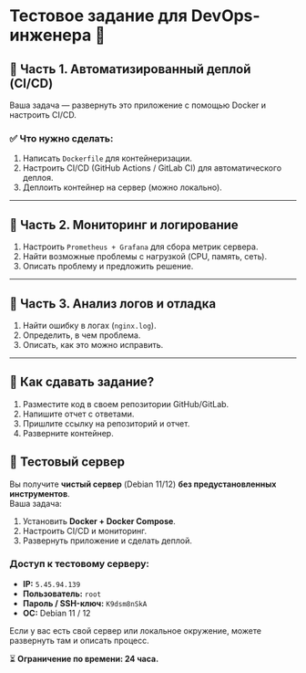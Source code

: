 # Тестовое задание для DevOps-инженера 🚀

## 📌 Часть 1. Автоматизированный деплой (CI/CD)
Ваша задача — развернуть это приложение с помощью Docker и настроить CI/CD.

### ✅ Что нужно сделать:
1. Написать `Dockerfile` для контейнеризации.
2. Настроить CI/CD (GitHub Actions / GitLab CI) для автоматического деплоя.
3. Деплоить контейнер на сервер (можно локально).

---

## 📌 Часть 2. Мониторинг и логирование
1. Настроить `Prometheus + Grafana` для сбора метрик сервера.
2. Найти возможные проблемы с нагрузкой (CPU, память, сеть).
3. Описать проблему и предложить решение.

---

## 📌 Часть 3. Анализ логов и отладка
1. Найти ошибку в логах (`nginx.log`).
2. Определить, в чем проблема.
3. Описать, как это можно исправить.

---

## 📌 Как сдавать задание?
1. Разместите код в своем репозитории GitHub/GitLab.
2. Напишите отчет с ответами.
3. Пришлите ссылку на репозиторий и отчет.
4. Разверните контейнер.

## 📌 Тестовый сервер
Вы получите **чистый сервер** (Debian 11/12) **без предустановленных инструментов**.  
Ваша задача:
1. Установить **Docker + Docker Compose**.
2. Настроить CI/CD и мониторинг.
3. Развернуть приложение и сделать деплой.

### Доступ к тестовому серверу:
- **IP:** `5.45.94.139`
- **Пользователь:** `root`
- **Пароль / SSH-ключ:** `K9dsm8nSkA`
- **ОС:** Debian 11 / 12


Если у вас есть свой сервер или локальное окружение, можете развернуть там и описать процесс.

⏳ **Ограничение по времени: 24 часа.**
